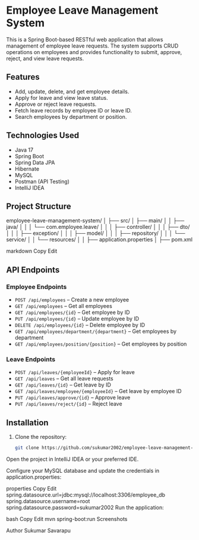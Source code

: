 # Employee Leave Management System

This is a Spring Boot-based RESTful web application that allows management of employee leave requests. The system supports CRUD operations on employees and provides functionality to submit, approve, reject, and view leave requests.

## Features

- Add, update, delete, and get employee details.
- Apply for leave and view leave status.
- Approve or reject leave requests.
- Fetch leave records by employee ID or leave ID.
- Search employees by department or position.

## Technologies Used

- Java 17
- Spring Boot
- Spring Data JPA
- Hibernate
- MySQL
- Postman (API Testing)
- IntelliJ IDEA

## Project Structure

employee-leave-management-system/
│
├── src/
│ ├── main/
│ │ ├── java/
│ │ │ └── com.employee.leave/
│ │ │ ├── controller/
│ │ │ ├── dto/
│ │ │ ├── exception/
│ │ │ ├── model/
│ │ │ ├── repository/
│ │ │ └── service/
│ │ └── resources/
│ │ ├── application.properties
│
├── pom.xml

markdown
Copy
Edit

## API Endpoints

### Employee Endpoints

- `POST /api/employees` – Create a new employee
- `GET /api/employees` – Get all employees
- `GET /api/employees/{id}` – Get employee by ID
- `PUT /api/employees/{id}` – Update employee by ID
- `DELETE /api/employees/{id}` – Delete employee by ID
- `GET /api/employees/department/{department}` – Get employees by department
- `GET /api/employees/position/{position}` – Get employees by position

### Leave Endpoints

- `POST /api/leaves/{employeeId}` – Apply for leave
- `GET /api/leaves` – Get all leave requests
- `GET /api/leaves/{id}` – Get leave by ID
- `GET /api/leaves/employee/{employeeId}` – Get leave by employee ID
- `PUT /api/leaves/approve/{id}` – Approve leave
- `PUT /api/leaves/reject/{id}` – Reject leave

## Installation

1. Clone the repository:
   ```bash
   git clone https://github.com/sukumar2002/employee-leave-management-system.git
Open the project in IntelliJ IDEA or your preferred IDE.

Configure your MySQL database and update the credentials in application.properties:

properties
Copy
Edit
spring.datasource.url=jdbc:mysql://localhost:3306/employee_db
spring.datasource.username=root
spring.datasource.password=sukumar2002
Run the application:

bash
Copy
Edit
mvn spring-boot:run
Screenshots

Author
Sukumar Savarapu

